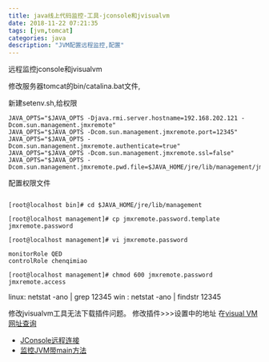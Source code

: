 ```yaml
---
title: java线上代码监控-工具-jconsole和jvisualvm
date: 2018-11-22 07:21:35
tags: [jvm,tomcat]
categories: java
description: "JVM配置远程监控,配置"
---
```


远程监控jconsole和jvisualvm
<!--more-->

修改服务器tomcat的bin/catalina.bat文件,

新建setenv.sh,给权限

```
JAVA_OPTS="$JAVA_OPTS -Djava.rmi.server.hostname=192.168.202.121 -Dcom.sun.management.jmxremote"
JAVA_OPTS="$JAVA_OPTS -Dcom.sun.management.jmxremote.port=12345"
JAVA_OPTS="$JAVA_OPTS -Dcom.sun.management.jmxremote.authenticate=true"
JAVA_OPTS="$JAVA_OPTS -Dcom.sun.management.jmxremote.ssl=false"
JAVA_OPTS="$JAVA_OPTS -Dcom.sun.management.jmxremote.pwd.file=$JAVA_HOME/jre/lib/management/jmxremote.password"

```


配置权限文件

```

[root@localhost bin]# cd $JAVA_HOME/jre/lib/management

[root@localhost management]# cp jmxremote.password.template jmxremote.password

[root@localhost management]# vi jmxremote.password

monitorRole QED
controlRole chenqimiao

[root@localhost management]# chmod 600 jmxremote.password jmxremote.access

```

linux:  netstat -ano | grep 12345
win :   netstat -ano | findstr 12345


修改jvisualvm工具无法下载插件问题。
修改插件>>>设置中的地址
在[visual VM 网址查询](https://visualvm.github.io/pluginscenters.html)

- [JConsole远程连接](https://www.cnblogs.com/think-in-java/p/6138439.html)
- [监控JVM带main方法](https://blog.csdn.net/yunzhu666/article/details/8662045)